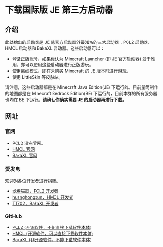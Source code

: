 # 下载国际版 JE 第三方启动器

## 介绍

此处给出的启动器是 JE 除官方启动器外最知名的三大启动器：PCL2 启动器、HMCL 启动器和 BakaXL 启动器。这些启动器可以：

- 登录正版账号，如果你认为 Minecraft Launcher (即 JE 官方启动器) 过于难用，亦可以使用这些启动器进行正版游玩。
- 使用离线模式，即在未购买 Minecraft 的 JE 版本时进行游玩。
- 使用 LittleSkin 等皮肤站。

请注意，这些启动器都是在 Minecraft Java Edition(JE) 下运行的。目前量筒制作的地图都是在 Minecraft Bedrock Edition(BE) 下运行的，目前本群的所有服务器也均在 BE 下运行。**请确认你确实需要 JE 的启动器再进行下载。**

## 网址

### 官网

- PCL2 没有官网。
- [HMCL 官网](https://hmcl.huangyuhui.net/)
- [BakaXL 官网](https://www.bakaxl.com/)

### 爱发电

欢迎对各位开发者进行捐赠。

- [龙腾猫跃，PCL2 开发者](https://afdian.net/a/LTCat)
- [huanghongxun，HMCL 开发者](https://afdian.net/a/huanghongxun)
- [TT702，BakaXL 开发者](https://afdian.net/a/TT702)

### GitHub

- [PCL2 (开源软件，不能直接下载软件本体)](https://github.com/Hex-Dragon/PCL2)
- [HMCL (开源软件，可以直接下载软件本体)](https://github.com/huanghongxun/HMCL)
- [BakaXL (非开源软件，不能下载软件本体)](https://github.com/BakaXL-Launcher/BakaXL)
